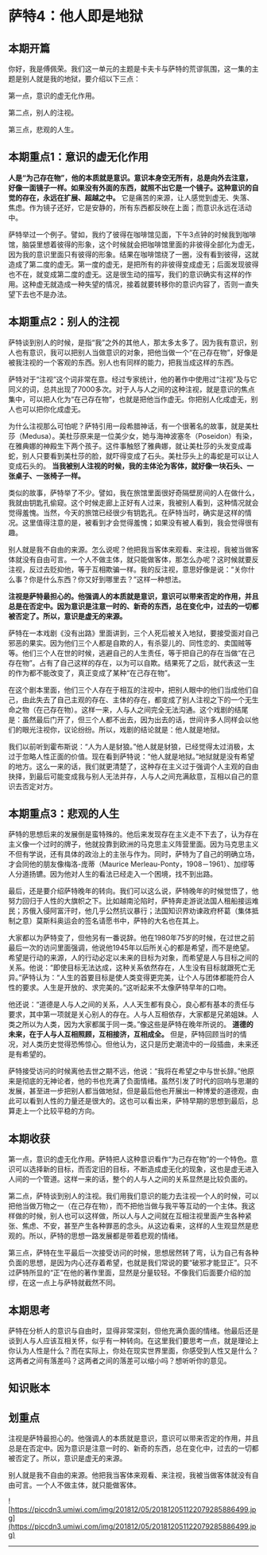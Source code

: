 # 萨特4：他人即是地狱

## 本期开篇

你好，我是傅佩荣。我们这一单元的主题是卡夫卡与萨特的荒谬氛围，这一集的主题是别人就是我的地狱，要介绍以下三点：

第一点，意识的虚无化作用。

第二点，别人的注视。

第三点，悲观的人生。

## 本期重点1：意识的虚无化作用

 **人是“为己存在物”，他的本质就是意识。意识本身空无所有，总是向外去注意，好像一面镜子一样。如果没有外面的东西，就照不出它是一个镜子。这种意识的自觉的存在，永远在扩展、超越之中。** 它是痛苦的来源，让人感觉到虚无、失落、焦虑。作为镜子还好，它是安静的，所有东西都反映在上面；而意识永远在活动中。

萨特举过一个例子。譬如，我约了彼得在咖啡馆见面，下午3点钟的时候我到咖啡馆，脑袋里想着彼得的形象，这个时候就会把咖啡馆里面的非彼得全部化为虚无，因为我的意识里面只有彼得的形象。结果在咖啡馆绕了一圈，没有看到彼得，这就造成了第二度的虚无。第一度的虚无，是把所有的非彼得变成虚无；后面发现彼得也不在，就变成第二度的虚无。这是很生动的描写，我们的意识确实有这样的作用。这种虚无就造成一种失望的情况，接着就要转移你的意识内容了，否则一直失望下去也不是办法。

## 本期重点2：别人的注视

萨特谈到别人的时候，是指“我”之外的其他人，那太多太多了。因为我有意识，别人也有意识，我可以把别人当做意识的对象，把他当做一个“在己存在物”，好像是被我注视的一个客观的东西。别人也有同样的能力，把我当成这样的东西。

萨特对于“注视”这个词非常在意。经过专家统计，他的著作中使用过“注视”及与它同义的词，总共出现了7000多次。对于人与人之间的这种注视，就是意识的焦点集中，可以把人化为“在己存在物”，也就是把他当作虚无。你把别人化成虚无，别人也可以把你化成虚无。

为什么注视那么可怕呢？萨特引用一段希腊神话，有一个很著名的故事，就是美杜莎（Medusa）。美杜莎原来是一位美少女，她与海神波塞冬（Poseidon）有染，在雅典娜的神殿生下两个孩子。这件事触怒了雅典娜，就让美杜莎的头发变成毒蛇，别人只要看到美杜莎的脸，就吓得变成了石头。美杜莎头上的毒蛇是可以让人变成石头的。 **当我被别人注视的时候，我的主体沦为客体，就好像一块石头、一张桌子、一张椅子一样。**

类似的故事，萨特举了不少。譬如，我在旅馆里面很好奇隔壁房间的人在做什么，我就由钥匙孔偷窥。这个时候走廊上正好有人过来，我被别人看到，这种情况就会觉得羞愧。当然，今天的旅馆已经很少有钥匙孔。在萨特当时，确实是这样的情况。这里值得注意的是，被看到才会觉得羞愧；如果没有被人看到，我会觉得很有趣。

别人就是我不自由的来源。怎么说呢？他把我当客体来观看、来注视，我被当做客体就没有自由可言。一个人不做主体，就只能做客体，那怎么办呢？这时候就要反注视，反过去贬抑他，等于互相欺骗一样。我的反注视，意思好像是说：“关你什么事？你是什么东西？你又好到哪里去？”这样一种想法。

 **注视是萨特最担心的。他强调人的本质就是意识，意识可以带来否定的作用，并且总是在否定中。因为意识是注意一时的、新奇的东西，总在变化中，过去的一切都被否定了。所以，意识是虚无的来源。**

萨特在一本戏剧《没有出路》里面讲到，三个人死后被关入地狱，要接受面对自己邪恶的果实。因为他们三个人都是自欺的人，有杀婴儿的、同性恋的、卖国贼等等。他们三个人在世的时候，逃避自己的人生责任，等于把自己的存在当做“在己存在物”。占有了自己这样的存在，以为可以自欺。结果死了之后，就代表这一生的作为都不能改变了，真正变成了某种“在己存在物”。

在这个剧本里面，他们三个人存在于相互的注视中，把别人眼中的他们当成他们自己，由此失去了自己主观的存在、主体的存在，都变成了别人注视之下的一个无生命之物（在己存在物）。这样一来，人与人之间完全无法沟通。这个戏剧的结尾是：虽然最后门开了，但三个人都不出去，因为出去的话，世间许多人同样会以他们的眼光注视你，议论纷纷。所以，戏剧的结论就是：他人就是地狱。

我们以前听到霍布斯说：“人为人是豺狼。”他人就是豺狼，已经觉得太过消极，太过于忽略人性正面的价值。现在看到萨特说：“他人就是地狱。”地狱就是没有希望的地方。这么一来的话，我们就更清楚了，这种存在主义过于强调个人主观的自由抉择，到最后可能变成我与别人无法并存，人与人之间充满敌意，互相以自己的意识去否定对方。

## 本期重点3：悲观的人生

萨特的思想后来的发展倒是蛮特殊的。他后来发现存在主义走不下去了，认为存在主义像一个过时的牌子，他就投靠到欧洲的马克思主义阵营里面。因为马克思主义不但有学说，还有具体的政治上的主张与作为。同时，萨特为了自己的明确立场，才会同他的朋友像梅洛-庞蒂（Maurice Merleau-Ponty，1908－1961）、加缪等人分道扬镳。因为他对人生的看法已经走入一个困境，找不到出路。

最后，还是要介绍萨特晚年的转向。我们可以这么说，萨特晚年的时候觉悟了，他努力回归于人性的大旗帜之下。比如越南沦陷时，萨特奔走游说法国人租船接运难民；苏俄入侵阿富汗时，他几乎公然抗议暴行；法国知识界劝谏政府杯葛（集体抵制之意）莫斯科奥运会的签名请愿书中，萨特的大名也在其上。

大家都以为萨特变了，但他另有一番说辞。他在1980年75岁的时候，在过世之前最后一次的访问里面强调，他说他1945年以后所关心的都是希望，而不是绝望。希望是行动的来源，人的行动必定以未来的目标为对象，而希望是人与目标之间的关系。他说：“即使目标无法达成，这种关系依然存在，人生没有目标就跟死亡无异。”萨特认为：“人生的首要目标是使人类变得更完美，让个人与团体都能符合人性的要求。人生是开放的、求完美的。”这听起来不太像萨特早年的口吻。

他还说：“道德是人与人之间的关系，人人天生都有良心，良心都有基本的责任与要求，其中第一项就是关心别人的存在。人与人互相依存，大家都是兄弟姐妹。人类之所以为人类，因为大家都属于同一类。”像这些是萨特在晚年所说的。 **道德的未来，在于人与人互相照顾，互相接济，互相成全。** 但是，萨特回顾当时的情况，对人类历史觉得恐怖惊心。但他认为，这只是历史潮流中的一段插曲，未来还是有希望的。

萨特接受访问的时候离他去世之期不远，他说：“我将在希望之中与世长辞。”他原来是彻底的无神论者，他的书也充满了负面情绪。虽然引发了时代的回响与思潮的发展，甚至进一步把别人都当做地狱，但是最后他也开展出一种博爱的道德观，由此可以看到人性的力量还是很大的。这也可以看出来，萨特早期的思想到最后，总算走上一个比较平稳的方向。

## 本期收获

第一点，意识的虚无化作用。萨特把人这种意识看作“为己存在物”的一个特色。意识可以选择新的目标，而否定旧的目标，不断造成虚无化的现象，这也是虚无进入人间的一个管道。这样一来的话，整个的人与人之间的关系显然是比较负面的。

第二点，萨特谈到别人的注视。我们用我们意识的能力去注视一个人的时候，可以把他当做万物之一（在己存在物），而不把他当做与我平等互动的一个主体。我这样做的时候，别人也可以这样做，所以人与人之间就在互相注视里面产生各种紧张、焦虑、不安，甚至产生各种罪恶的念头。从这边看来，这样的人生观显然是悲观的。所以，萨特的思想一路发展都是带着悲观的情绪。

第三点，萨特在生平最后一次接受访问的时候，思想居然转了弯，认为自己有各种负面的思想，是因为内心还存着希望，也就是我们常说的要“破邪才能显正”。只不过萨特所显的“正”在他的著作里面，显然是分量较轻。不像我们后面要介绍的加缪，在这一点上与萨特就截然不同。

## 本期思考

萨特在分析人的意识与自由时，显得非常深刻，但他充满负面的情绪。他最后还是谈到人与人应该互相关怀，似乎有一种转向。在这里我们要思考一点，就是理论上你认为人性是什么？而在实际上，你处在现实世界里面，你感受到人性又是什么？这两者之间有落差吗？这两者之间的落差可以缩小吗？想听听你的意见。

## 知识账本

## 划重点

注视是萨特最担心的。他强调人的本质就是意识，意识可以带来否定的作用，并且总是在否定中。因为意识是注意一时的、新奇的东西，总在变化中，过去的一切都被否定了。所以，意识是虚无的来源。

别人就是我不自由的来源。他把我当客体来观看、来注视，我被当做客体就没有自由可言。一个人不做主体，就只能做客体。

![https://piccdn3.umiwi.com/img/201812/05/201812051122079285886499.jpg](https://piccdn3.umiwi.com/img/201812/05/201812051122079285886499.jpg)

---
